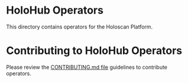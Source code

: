 # HoloHub Operators

This directory contains operators for the Holoscan Platform.

# Contributing to HoloHub Operators

Please review the [CONTRIBUTING.md file](https://github.com/nvidia-holoscan/holohub/blob/main/CONTRIBUTING.md) guidelines to contribute operators.
